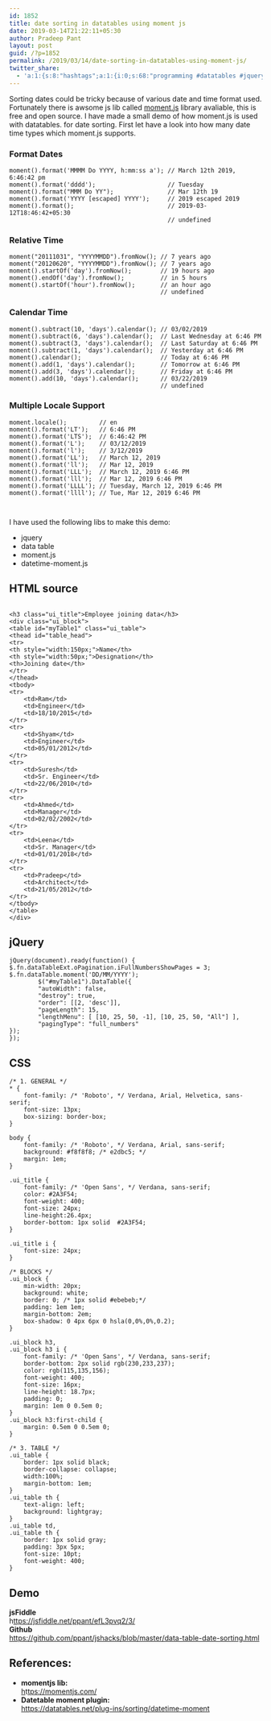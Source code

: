 ```yaml
---
id: 1852
title: date sorting in datatables using moment js
date: 2019-03-14T21:22:11+05:30
author: Pradeep Pant
layout: post
guid: /?p=1852
permalink: /2019/03/14/date-sorting-in-datatables-using-moment-js/
twitter_share:
  - 'a:1:{s:8:"hashtags";a:1:{i:0;s:68:"programming #datatables #jquery #javascipt #datetimesorting #sorting";}}'
---
```

Sorting dates could be tricky because of various date and time format used. Fortunately there is awsome js lib called [moment.js](https://momentjs.com/) library avaliable, this is free and open source. I have made a small demo of how moment.js is used with datatables. for date sorting. First let have a look into how many date time types which moment.js supports.

### Format Dates

<pre class="wp-block-code"><code>moment().format('MMMM Do YYYY, h:mm:ss a'); // March 12th 2019, 6:46:42 pm
moment().format('dddd');                    // Tuesday
moment().format("MMM Do YY");               // Mar 12th 19
moment().format('YYYY [escaped] YYYY');     // 2019 escaped 2019
moment().format();                          // 2019-03-12T18:46:42+05:30
                                            // undefined</code></pre>

### Relative Time

<pre class="wp-block-code"><code>moment("20111031", "YYYYMMDD").fromNow(); // 7 years ago
moment("20120620", "YYYYMMDD").fromNow(); // 7 years ago
moment().startOf('day').fromNow();        // 19 hours ago
moment().endOf('day').fromNow();          // in 5 hours
moment().startOf('hour').fromNow();       // an hour ago
                                          // undefined</code></pre>

### Calendar Time

<pre class="wp-block-code"><code>moment().subtract(10, 'days').calendar(); // 03/02/2019
moment().subtract(6, 'days').calendar();  // Last Wednesday at 6:46 PM
moment().subtract(3, 'days').calendar();  // Last Saturday at 6:46 PM
moment().subtract(1, 'days').calendar();  // Yesterday at 6:46 PM
moment().calendar();                      // Today at 6:46 PM
moment().add(1, 'days').calendar();       // Tomorrow at 6:46 PM
moment().add(3, 'days').calendar();       // Friday at 6:46 PM
moment().add(10, 'days').calendar();      // 03/22/2019
                                          // undefined</code></pre>

### Multiple Locale Support

<pre class="wp-block-code"><code>moment.locale();         // en
moment().format('LT');   // 6:46 PM
moment().format('LTS');  // 6:46:42 PM
moment().format('L');    // 03/12/2019
moment().format('l');    // 3/12/2019
moment().format('LL');   // March 12, 2019
moment().format('ll');   // Mar 12, 2019
moment().format('LLL');  // March 12, 2019 6:46 PM
moment().format('lll');  // Mar 12, 2019 6:46 PM
moment().format('LLLL'); // Tuesday, March 12, 2019 6:46 PM
moment().format('llll'); // Tue, Mar 12, 2019 6:46 PM
                        

</code></pre>

I have used the following libs to make this demo:

  * jquery
  * data table
  * moment.js 
  * datetime-moment.js



## HTML source

<pre class="wp-block-code"><code>
&lt;h3 class="ui_title">Employee joining data&lt;/h3>
&lt;div class="ui_block">
&lt;table id="myTable1" class="ui_table">
&lt;thead id="table_head">
&lt;tr>
&lt;th style="width:150px;">Name&lt;/th>
&lt;th style="width:50px;">Designation&lt;/th>
&lt;th>Joining date&lt;/th>
&lt;/tr>
&lt;/thead>
&lt;tbody>
&lt;tr>
	&lt;td>Ram&lt;/td>	
	&lt;td>Engineer&lt;/td>
	&lt;td>18/10/2015&lt;/td>	
&lt;/tr>
&lt;tr>
	&lt;td>Shyam&lt;/td>	
	&lt;td>Engineer&lt;/td>
	&lt;td>05/01/2012&lt;/td>	
&lt;/tr>
&lt;tr>
	&lt;td>Suresh&lt;/td>	
	&lt;td>Sr. Engineer&lt;/td>
	&lt;td>22/06/2010&lt;/td>	
&lt;/tr>
&lt;tr>
	&lt;td>Ahmed&lt;/td>	
	&lt;td>Manager&lt;/td>
	&lt;td>02/02/2002&lt;/td>	
&lt;/tr>
&lt;tr>
	&lt;td>Leena&lt;/td>	
	&lt;td>Sr. Manager&lt;/td>
	&lt;td>01/01/2018&lt;/td>	
&lt;/tr>
&lt;tr>
	&lt;td>Pradeep&lt;/td>	
	&lt;td>Architect&lt;/td>
	&lt;td>21/05/2012&lt;/td>	
&lt;/tr>
&lt;/tbody>
&lt;/table>
&lt;/div>
</code></pre>

## jQuery

<pre class="wp-block-code"><code>jQuery(document).ready(function() {
$.fn.dataTableExt.oPagination.iFullNumbersShowPages = 3;
$.fn.dataTable.moment('DD/MM/YYYY');
		$("#myTable1").DataTable({	
		"autoWidth": false,
		"destroy": true,
		"order": [[2, 'desc']],
		"pageLength": 15,
		"lengthMenu": [ [10, 25, 50, -1], [10, 25, 50, "All"] ],
		"pagingType": "full_numbers"
});
});	</code></pre>

## CSS

<pre class="wp-block-code"><code>/* 1. GENERAL */
* {
	font-family: /* 'Roboto', */ Verdana, Arial, Helvetica, sans-serif;
	font-size: 13px;
	box-sizing: border-box;
}

body {
	font-family: /* 'Roboto', */ Verdana, Arial, sans-serif;
	background: #f8f8f8; /* e2dbc5; */
	margin: 1em;
}

.ui_title {
	font-family: /* 'Open Sans', */ Verdana, sans-serif;
	color: #2A3F54;
	font-weight: 400;
	font-size: 24px;
	line-height:26.4px;
	border-bottom: 1px solid  #2A3F54;
}

.ui_title i {
	font-size: 24px;
}

/* BLOCKS */
.ui_block {
	min-width: 20px;
	background: white;
	border: 0; /* 1px solid #ebebeb;*/
	padding: 1em 1em;
	margin-bottom: 2em;
	box-shadow: 0 4px 6px 0 hsla(0,0%,0%,0.2);
}

.ui_block h3,
.ui_block h3 i {
	font-family: /* 'Open Sans', */ Verdana, sans-serif;
	border-bottom: 2px solid rgb(230,233,237);
	color: rgb(115,135,156);
	font-weight: 400;
	font-size: 16px;
	line-height: 18.7px;
	padding: 0;
	margin: 1em 0 0.5em 0;
}
.ui_block h3:first-child {
	margin: 0.5em 0 0.5em 0;
}

/* 3. TABLE */
.ui_table {
	border: 1px solid black;
	border-collapse: collapse;
	width:100%;
	margin-bottom: 1em;
}
.ui_table th {
	text-align: left;
	background: lightgray;
}
.ui_table td,
.ui_table th {
	border: 1px solid gray;
	padding: 3px 5px;
	font-size: 10pt;
	font-weight: 400;
}
</code></pre>

## Demo 

**jsFiddle**  
h[ttps://jsfiddle.net/ppant/efL3pvq2/3/](https://jsfiddle.net/ppant/efL3pvq2/3/)  
**Github**  
<https://github.com/ppant/jshacks/blob/master/data-table-date-sorting.html> 

## References:

  


  * **momentjs lib:**  
    [h](https://momentjs.com/)t[tps://momentjs.com/](https://momentjs.com/)
  * **Datetable moment plugin:**  
    <https://datatables.net/plug-ins/sorting/datetime-moment>